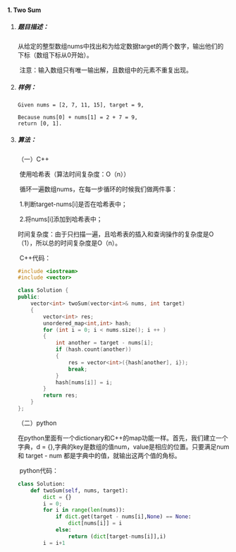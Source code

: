#### 1. Two Sum

[题目来源]: https://leetcode.com/problems/two-sum/

1. ##### **题目描述：**

   ​	从给定的整型数组nums中找出和为给定数据target的两个数字，输出他们的下标（数组下标从0开始）。

   ​	注意：输入数组只有唯一输出解，且数组中的元素不重复出现。

2. ##### **样例：**

   ```
   Given nums = [2, 7, 11, 15], target = 9,
   
   Because nums[0] + nums[1] = 2 + 7 = 9,
   return [0, 1].
   ```

3. ##### **算法：**

   （一）C++

   ​	使用哈希表（算法时间复杂度：O（n））

   ​	循环一遍数组nums，在每一步循环的时候我们做两件事：

   ​		1.判断target-nums[i]是否在哈希表中；

   ​		2.将nums[i]添加到哈希表中；

   ​	时间复杂度：由于只扫描一遍，且哈希表的插入和查询操作的复杂度是O（1），所以总的时间复杂度是O（n）。

   ​	C++代码：

   ```c++
   #include <iostream>
   #include <vector>
   
   class Solution {
   public:
       vector<int> twoSum(vector<int>& nums, int target) 
       {
           vector<int> res;
           unordered_map<int,int> hash;
           for (int i = 0; i < nums.size(); i ++ )
           {
               int another = target - nums[i];
               if (hash.count(another))
               {
                   res = vector<int>({hash[another], i});
                   break;
               }
               hash[nums[i]] = i;
           }
           return res;         
       }
   };
   ```

   （二）python

   ​	在python里面有一个dictionary和C++的map功能一样。首先，我们建立一个字典，d = {},字典的key是数组的值num，value是相应的位置。只要满足num和 target - num 都是字典中的值，就输出这两个值的角标。

   ​	python代码：

   ```python
   class Solution:
       def twoSum(self, nums, target):
           dict = {}
           i = 0;
           for i in range(len(nums)):
               if dict.get(target - nums[i],None) == None:
                   dict[nums[i]] = i
               else:
                   return (dict[target-nums[i]],i)
           i = i+1
   ```
